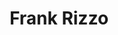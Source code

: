 ---
pid: fs52
title: Frank Rizzo
location_transcription: Where it is
coordinates: "[-75.164240609145, 39.953750553194]"
zipcode: '19106'
gen_neighborhood: Center City
neighborhood: Society Hill,Old City
outside_phl: 
age: '69'
age_range: 60-69
instagram: 
image_file_name: fs_52.jpg
proposal_transcription: 
topic: Person,Politics
topic_summary: 0, 0, 0
type: Other No Form
keywords_other: 
credit: 
image_labels: 
twitter: 
facebook: 
permalink: "/monuments/fs52/"
layout: item-page
---
